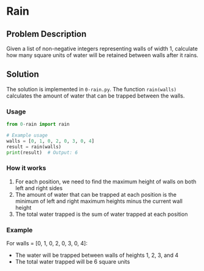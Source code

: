 # Rain

## Problem Description
Given a list of non-negative integers representing walls of width 1, calculate how many square units of water will be retained between walls after it rains.

## Solution
The solution is implemented in `0-rain.py`. The function `rain(walls)` calculates the amount of water that can be trapped between the walls.

### Usage
```python
from 0-rain import rain

# Example usage
walls = [0, 1, 0, 2, 0, 3, 0, 4]
result = rain(walls)
print(result)  # Output: 6
```

### How it works
1. For each position, we need to find the maximum height of walls on both left and right sides
2. The amount of water that can be trapped at each position is the minimum of left and right maximum heights minus the current wall height
3. The total water trapped is the sum of water trapped at each position

### Example
For walls = [0, 1, 0, 2, 0, 3, 0, 4]:
- The water will be trapped between walls of heights 1, 2, 3, and 4
- The total water trapped will be 6 square units 